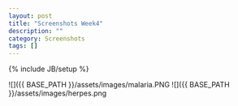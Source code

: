 ```yaml
---
layout: post
title: "Screenshots Week4"
description: ""
category: Screenshots
tags: []
---
```

{% include JB/setup %}


![]({{ BASE_PATH }}/assets/images/malaria.PNG
![]({{ BASE_PATH }}/assets/images/herpes.png